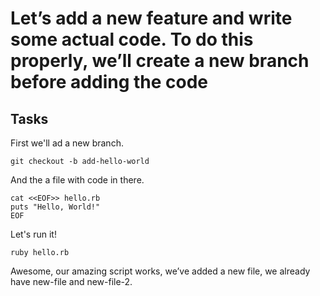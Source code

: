 # Let’s add a new feature and write some actual code. To do this properly, we’ll create a new branch before adding the code

## Tasks

First we'll ad a new branch.  

`git checkout -b add-hello-world`

And the a file with code in there.  

`cat <<EOF>> hello.rb`  
`puts "Hello, World!"`  
`EOF`  

Let's run it!  

`ruby hello.rb`

Awesome, our amazing script works, we’ve added a new file, we already have new-file and new-file-2.
